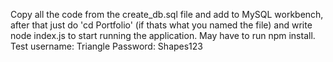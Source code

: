 Copy all the code from the create_db.sql file and add to MySQL workbench, after that just do 'cd Portfolio' (if thats what you named the file) and write node index.js to start running the application. May have to run npm install.
Test username: Triangle
Password: Shapes123
